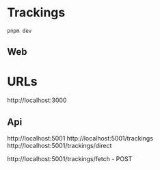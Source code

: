# Trackings

`pnpm dev`

## Web

# URLs

http://localhost:3000

## Api

http://localhost:5001
http://localhost:5001/trackings
http://localhost:5001/trackings/direct

http://localhost:5001/trackings/fetch - POST

